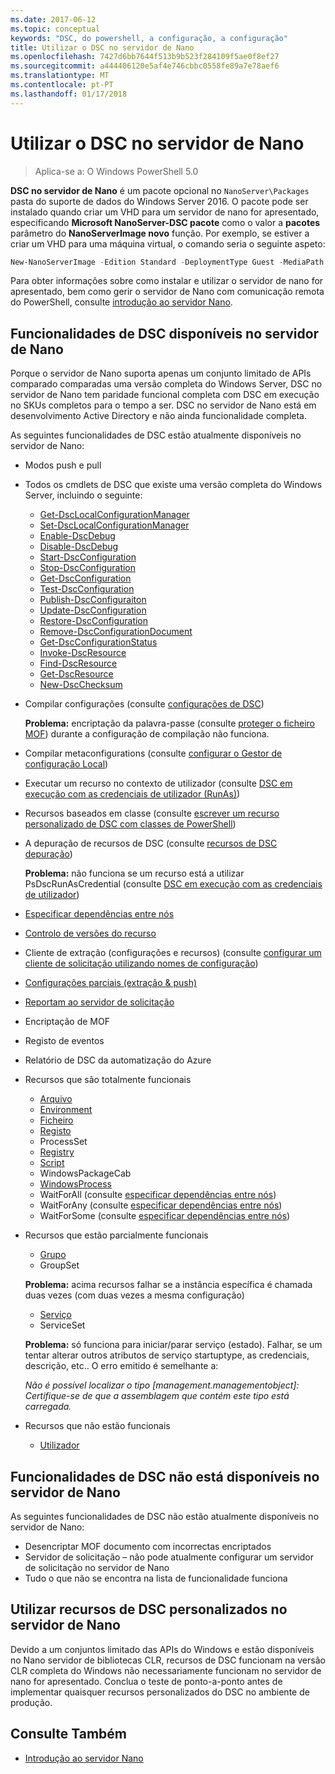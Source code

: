 ```yaml
---
ms.date: 2017-06-12
ms.topic: conceptual
keywords: "DSC, do powershell, a configuração, a configuração"
title: Utilizar o DSC no servidor de Nano
ms.openlocfilehash: 7427d6bb7644f513b9b523f284109f5ae0f8ef27
ms.sourcegitcommit: a444406120e5af4e746cbbc0558fe89a7e78aef6
ms.translationtype: MT
ms.contentlocale: pt-PT
ms.lasthandoff: 01/17/2018
---
```

# <a name="using-dsc-on-nano-server"></a>Utilizar o DSC no servidor de Nano

> Aplica-se a: O Windows PowerShell 5.0

**DSC no servidor de Nano** é um pacote opcional no `NanoServer\Packages` pasta do suporte de dados do Windows Server 2016. O pacote pode ser instalado quando criar um VHD para um servidor de nano for apresentado, especificando **Microsoft NanoServer-DSC pacote** como o valor a **pacotes** parâmetro do **NanoServerImage novo**  função. Por exemplo, se estiver a criar um VHD para uma máquina virtual, o comando seria o seguinte aspeto:

```powershell
New-NanoServerImage -Edition Standard -DeploymentType Guest -MediaPath f:\ -BasePath .\Base -TargetPath .\Nano1\Nano.vhd -ComputerName Nano1 -Packages Microsoft-NanoServer-DSC-Package
```

Para obter informações sobre como instalar e utilizar o servidor de nano for apresentado, bem como gerir o servidor de Nano com comunicação remota do PowerShell, consulte [introdução ao servidor Nano](https://technet.microsoft.com/en-us/library/mt126167.aspx).


## <a name="dsc-features-available-on-nano-server"></a>Funcionalidades de DSC disponíveis no servidor de Nano

 Porque o servidor de Nano suporta apenas um conjunto limitado de APIs comparado comparadas uma versão completa do Windows Server, DSC no servidor de Nano tem paridade funcional completa com DSC em execução no SKUs completos para o tempo a ser. DSC no servidor de Nano está em desenvolvimento Active Directory e não ainda funcionalidade completa.
 
 As seguintes funcionalidades de DSC estão atualmente disponíveis no servidor de Nano: 


* Modos push e pull

* Todos os cmdlets de DSC que existe uma versão completa do Windows Server, incluindo o seguinte: 
  * [Get-DscLocalConfigurationManager](https://technet.microsoft.com/en-us/library/dn407378.aspx)
  * [Set-DscLocalConfigurationManager](https://technet.microsoft.com/en-us/library/dn521621.aspx)   
  * [Enable-DscDebug](https://technet.microsoft.com/en-us/library/mt517870.aspx)
  * [Disable-DscDebug](https://technet.microsoft.com/en-us/library/mt517872.aspx)       
  * [Start-DscConfiguration](https://technet.microsoft.com/en-us/library/dn521623.aspx)
  * [Stop-DscConfiguration](https://technet.microsoft.com/en-us/library/mt143542.aspx)
  * [Get-DscConfiguration](https://technet.microsoft.com/en-us/library/dn407379.aspx)
  * [Test-DscConfiguration](https://technet.microsoft.com/en-us/library/dn407382.aspx)      
  * [Publish-DscConfiguraiton](https://technet.microsoft.com/en-us/library/mt517875.aspx) 
  * [Update-DscConfiguration](https://technet.microsoft.com/en-us/library/mt143541.aspx)
  * [Restore-DscConfiguration](https://technet.microsoft.com/en-us/library/dn407383.aspx)
  * [Remove-DscConfigurationDocument](https://technet.microsoft.com/en-us/library/mt143544.aspx)
  * [Get-DscConfigurationStatus](https://technet.microsoft.com/en-us/library/mt517868.aspx)
  * [Invoke-DscResource](https://technet.microsoft.com/en-us/library/mt517869.aspx)
  * [Find-DscResource](https://technet.microsoft.com/en-us/library/mt517874.aspx)
  * [Get-DscResource](https://technet.microsoft.com/en-us/library/dn521625.aspx)
  * [New-DscChecksum](https://technet.microsoft.com/en-us/library/dn521622.aspx)    

* Compilar configurações (consulte [configurações de DSC](configurations.md))

  **Problema:** encriptação da palavra-passe (consulte [proteger o ficheiro MOF](securemof.md)) durante a configuração de compilação não funciona.

* Compilar metaconfigurations (consulte [configurar o Gestor de configuração Local](metaConfig.md))

* Executar um recurso no contexto de utilizador (consulte [DSC em execução com as credenciais de utilizador (RunAs)](runAsUser.md))

* Recursos baseados em classe (consulte [escrever um recurso personalizado de DSC com classes de PowerShell](authoringResourceClass.md))

* A depuração de recursos de DSC (consulte [recursos de DSC depuração](debugresource.md))
  
  **Problema:** não funciona se um recurso está a utilizar PsDscRunAsCredential (consulte [DSC em execução com as credenciais de utilizador](runAsUser.md))

* [Especificar dependências entre nós](crossNodeDependencies.md) 

* [Controlo de versões do recurso](sxsResource.md)

* Cliente de extração (configurações e recursos) (consulte [configurar um cliente de solicitação utilizando nomes de configuração](pullClientConfigNames.md))

* [Configurações parciais (extração & push)](partialConfigs.md)

* [Reportam ao servidor de solicitação](reportServer.md) 

* Encriptação de MOF

* Registo de eventos

* Relatório de DSC da automatização do Azure

* Recursos que são totalmente funcionais
  * [Arquivo](archiveResource.md)
  * [Environment](environmentResource.md)
  * [Ficheiro](fileResource.md)
  * [Registo](logResource.md)
  * ProcessSet
  * [Registry](registryResource.md)
  * [Script](scriptResource.md)
  * WindowsPackageCab
  * [WindowsProcess](windowsProcessResource.md)
  * WaitForAll (consulte [especificar dependências entre nós](crossNodeDependencies.md))
  * WaitForAny (consulte [especificar dependências entre nós](crossNodeDependencies.md))
  * WaitForSome (consulte [especificar dependências entre nós](crossNodeDependencies.md))

* Recursos que estão parcialmente funcionais
  * [Grupo](groupResource.md)
  * GroupSet
  
  **Problema:** acima recursos falhar se a instância específica é chamada duas vezes (com duas vezes a mesma configuração)
  
  * [Serviço](serviceResource.md)
  * ServiceSet
  
  **Problema:** só funciona para iniciar/parar serviço (estado). Falhar, se um tentar alterar outros atributos de serviço startuptype, as credenciais, descrição, etc.. O erro emitido é semelhante a:
  
  *Não é possível localizar o tipo [management.managementobject]: Certifique-se de que a assemblagem que contém este tipo está carregada.*
  
* Recursos que não estão funcionais
  * [Utilizador](userResource.md)
  

## <a name="dsc-features-not-available-on-nano-server"></a>Funcionalidades de DSC não está disponíveis no servidor de Nano

As seguintes funcionalidades de DSC não estão atualmente disponíveis no servidor de Nano:

* Desencriptar MOF documento com incorrectas encriptados 
* Servidor de solicitação – não pode atualmente configurar um servidor de solicitação no servidor de Nano
* Tudo o que não se encontra na lista de funcionalidade funciona

## <a name="using-custom-dsc-resources-on-nano-server"></a>Utilizar recursos de DSC personalizados no servidor de Nano
 
Devido a um conjuntos limitado das APIs do Windows e estão disponíveis no Nano servidor de bibliotecas CLR, recursos de DSC funcionam na versão CLR completa do Windows não necessariamente funcionam no servidor de nano for apresentado. Conclua o teste de ponto-a-ponto antes de implementar quaisquer recursos personalizados do DSC no ambiente de produção.

## <a name="see-also"></a>Consulte Também
- [Introdução ao servidor Nano](https://technet.microsoft.com/en-us/library/mt126167.aspx)

